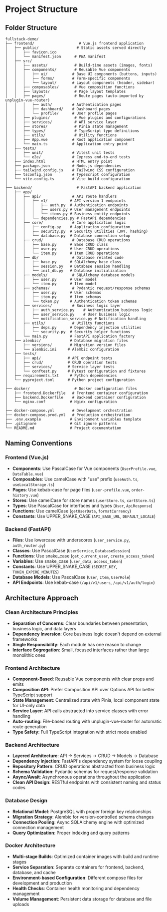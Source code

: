 # Project Structure

## Folder Structure

```
fullstack-demo/
├── frontend/                    # Vue.js frontend application
│   ├── public/                 # Static assets served directly
│   │   ├── favicon.ico
│   │   └── manifest.json      # PWA manifest
│   ├── src/
│   │   ├── assets/            # Build-time assets (images, fonts)
│   │   ├── components/        # Reusable Vue components
│   │   │   ├── ui/           # Base UI components (buttons, inputs)
│   │   │   ├── forms/        # Form-specific components
│   │   │   └── layout/       # Layout components (header, sidebar)
│   │   ├── composables/       # Vue composition functions
│   │   ├── layouts/           # Page layout templates
│   │   ├── pages/             # Route pages (auto-imported by unplugin-vue-router)
│   │   │   ├── auth/         # Authentication pages
│   │   │   ├── dashboard/    # Dashboard pages
│   │   │   └── profile/      # User profile pages
│   │   ├── plugins/           # Vue plugins and configurations
│   │   ├── services/          # API service layer
│   │   ├── stores/            # Pinia state management
│   │   ├── types/             # TypeScript type definitions
│   │   ├── utils/             # Utility functions
│   │   ├── App.vue           # Root application component
│   │   └── main.ts           # Application entry point
│   ├── tests/
│   │   ├── unit/             # Vitest unit tests
│   │   └── e2e/              # Cypress end-to-end tests
│   ├── index.html            # HTML entry point
│   ├── package.json          # Node.js dependencies
│   ├── tailwind.config.js    # Tailwind CSS configuration
│   ├── tsconfig.json         # TypeScript configuration
│   └── vite.config.ts        # Vite build configuration
│
├── backend/                    # FastAPI backend application
│   ├── app/
│   │   ├── api/              # API route handlers
│   │   │   ├── v1/          # API version 1 endpoints
│   │   │   │   ├── auth.py  # Authentication endpoints
│   │   │   │   ├── users.py # User management endpoints
│   │   │   │   └── items.py # Business entity endpoints
│   │   │   └── dependencies.py # FastAPI dependencies
│   │   ├── core/             # Core application logic
│   │   │   ├── config.py    # Application configuration
│   │   │   ├── security.py  # Security utilities (JWT, hashing)
│   │   │   └── database.py  # Database connection setup
│   │   ├── crud/             # Database CRUD operations
│   │   │   ├── base.py      # Base CRUD class
│   │   │   ├── user.py      # User CRUD operations
│   │   │   └── item.py      # Item CRUD operations
│   │   ├── db/               # Database related code
│   │   │   ├── base.py      # SQLAlchemy base class
│   │   │   ├── session.py   # Database session handling
│   │   │   └── init_db.py   # Database initialization
│   │   ├── models/           # SQLAlchemy database models
│   │   │   ├── user.py      # User model
│   │   │   └── item.py      # Item model
│   │   ├── schemas/          # Pydantic request/response schemas
│   │   │   ├── user.py      # User schemas
│   │   │   ├── item.py      # Item schemas
│   │   │   └── token.py     # Authentication token schemas
│   │   ├── services/         # Business logic layer
│   │   │   ├── auth_service.py    # Authentication business logic
│   │   │   ├── user_service.py    # User business logic
│   │   │   └── notification_service.py # Notification handling
│   │   ├── utils/            # Utility functions
│   │   │   ├── deps.py      # Dependency injection utilities
│   │   │   └── security.py  # Security helper functions
│   │   └── main.py          # FastAPI application factory
│   ├── alembic/             # Database migration files
│   │   ├── versions/        # Migration version files
│   │   └── alembic.ini     # Alembic configuration
│   ├── tests/
│   │   ├── api/            # API endpoint tests
│   │   ├── crud/           # CRUD operation tests
│   │   ├── services/       # Service layer tests
│   │   └── conftest.py     # Pytest configuration and fixtures
│   ├── requirements.txt     # Python dependencies
│   └── pyproject.toml      # Python project configuration
│
├── docker/                    # Docker configuration files
│   ├── frontend.Dockerfile   # Frontend container configuration
│   ├── backend.Dockerfile    # Backend container configuration
│   └── nginx.conf           # Nginx configuration
│
├── docker-compose.yml        # Development orchestration
├── docker-compose.prod.yml   # Production orchestration
├── .env.example             # Environment variables template
├── .gitignore               # Git ignore patterns
└── README.md                # Project documentation
```

## Naming Conventions

### Frontend (Vue.js)
- **Components**: Use PascalCase for Vue components (`UserProfile.vue`, `DataTable.vue`)
- **Composables**: Use camelCase with "use" prefix (`useAuth.ts`, `useLocalStorage.ts`)
- **Pages**: Use kebab-case for page files (`user-profile.vue`, `order-history.vue`)
- **Stores**: Use camelCase for store names (`userStore.ts`, `cartStore.ts`)
- **Types**: Use PascalCase for interfaces and types (`User`, `ApiResponse`)
- **Functions**: Use camelCase (`getUserData`, `formatCurrency`)
- **Constants**: Use UPPER_SNAKE_CASE (`API_BASE_URL`, `DEFAULT_LOCALE`)

### Backend (FastAPI)
- **Files**: Use lowercase with underscores (`user_service.py`, `auth_router.py`)
- **Classes**: Use PascalCase (`UserService`, `DatabaseSession`)
- **Functions**: Use snake_case (`get_current_user`, `create_access_token`)
- **Variables**: Use snake_case (`user_data`, `access_token`)
- **Constants**: Use UPPER_SNAKE_CASE (`SECRET_KEY`, `TOKEN_EXPIRE_MINUTES`)
- **Database Models**: Use PascalCase (`User`, `Item`, `UserRole`)
- **API Endpoints**: Use kebab-case (`/api/v1/users`, `/api/v1/auth/login`)

## Architecture Approach

### Clean Architecture Principles
- **Separation of Concerns**: Clear boundaries between presentation, business logic, and data layers
- **Dependency Inversion**: Core business logic doesn't depend on external frameworks
- **Single Responsibility**: Each module has one reason to change
- **Interface Segregation**: Small, focused interfaces rather than large monolithic ones

### Frontend Architecture
- **Component-Based**: Reusable Vue components with clear props and emits
- **Composition API**: Prefer Composition API over Options API for better TypeScript support
- **State Management**: Centralized state with Pinia, local component state for UI-only data
- **Service Layer**: API calls abstracted into service classes with error handling
- **Auto-routing**: File-based routing with unplugin-vue-router for automatic route generation
- **Type Safety**: Full TypeScript integration with strict mode enabled

### Backend Architecture
- **Layered Architecture**: API → Services → CRUD → Models → Database
- **Dependency Injection**: FastAPI's dependency system for loose coupling
- **Repository Pattern**: CRUD operations abstracted from business logic
- **Schema Validation**: Pydantic schemas for request/response validation
- **Async/Await**: Asynchronous operations throughout the application
- **Clean API Design**: RESTful endpoints with consistent naming and status codes

### Database Design
- **Relational Model**: PostgreSQL with proper foreign key relationships
- **Migration Strategy**: Alembic for version-controlled schema changes
- **Connection Pooling**: Async SQLAlchemy engine with optimized connection management
- **Query Optimization**: Proper indexing and query patterns

### Docker Architecture
- **Multi-stage Builds**: Optimized container images with build and runtime stages
- **Service Separation**: Separate containers for frontend, backend, database, and cache
- **Environment-based Configuration**: Different compose files for development and production
- **Health Checks**: Container health monitoring and dependency management
- **Volume Management**: Persistent data storage for database and file uploads